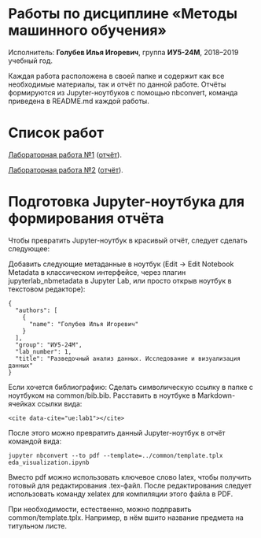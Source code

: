 # Работы по дисциплине «Методы машинного обучения»
Исполнитель: __Голубев Илья Игоревич__, группа __ИУ5-24М__, 2018–2019 учебный год.

Каждая работа расположена в своей папке и содержит как все необходимые материалы, так и отчёт по данной работе. Отчёты формируются из Jupyter-ноутбуков с помощью nbconvert, команда приведена в README.md каждой работы.

# Список работ
  [Лабораторная работа №1](lab1) ([отчёт](lab1/lab1.pdf)).
  
  [Лабораторная работа №2](lab2) ([отчёт](lab2/lab2.pdf)).

# Подготовка Jupyter-ноутбука для формирования отчёта
Чтобы превратить Jupyter-ноутбук в красивый отчёт, следует сделать следующее:

Добавить следующие метаданные в ноутбук (Edit -> Edit Notebook Metadata в классическом интерфейсе, через плагин jupyterlab_nbmetadata в Jupyter Lab, или просто открыв ноутбук в текстовом редакторе):

```
{
  "authors": [
    {
      "name": "Голубев Илья Игоревич"
    }
  ],
  "group": "ИУ5-24М",
  "lab_number": 1,
  "title": "Разведочный анализ данных. Исследование и визуализация данных"
}
```

Если хочется библиографию:
Сделать символическую ссылку в папке с ноутбуком на common/bib.bib.
Расставить в ноутбуке в Markdown-ячейках ссылки вида:

```
<cite data-cite="ue:lab1"></cite>
```

После этого можно превратить данный Jupyter-ноутбук в отчёт командой вида:

```
jupyter nbconvert --to pdf --template=../common/template.tplx eda_visualization.ipynb
```

Вместо pdf можно использовать ключевое слово latex, чтобы получить готовый для редактирования .tex-файл. После редактирования следует использовать команду xelatex для компиляции этого файла в PDF.

При необходимости, естественно, можно подправить common/template.tplx. Например, в нём вшито название предмета на титульном листе.
